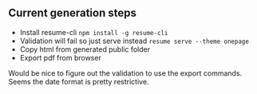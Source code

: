## Current generation steps
* Install resume-cli `npm install -g resume-cli`
* Validation will fail so just serve instead `resume serve --theme onepage`
* Copy html from generated public folder
* Export pdf from browser

Would be nice to figure out the validation to use the export commands. Seems the date format is pretty restrictive.